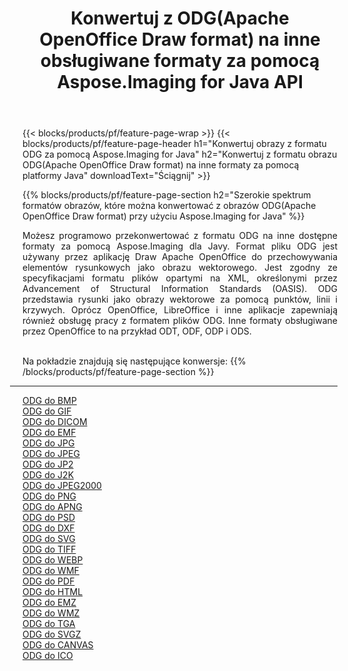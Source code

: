 ﻿---
title: Konwertuj z ODG(Apache OpenOffice Draw format) na inne obsługiwane formaty za pomocą Aspose.Imaging for Java API 
weight: 3920
url: /pl/java/conversion/from/odg 
lang: pl
langdirlevel: 2
locales: zh-hans,ja,it,ru,de,es,fr,nl,id,lt,pl,pt,vi,tr,ko,zh-hant,ar,hi,th,sv,cs,uk,he
description: Aspose.Imaging może łatwo konwertować z formatu ODG(Apache OpenOffice Draw format) na inne formaty przy użyciu platformy Java
---

{{< blocks/products/pf/feature-page-wrap >}}
{{< blocks/products/pf/feature-page-header h1="Konwertuj obrazy z formatu ODG za pomocą Aspose.Imaging for Java" h2="Konwertuj z formatu obrazu ODG(Apache OpenOffice Draw format) na inne formaty za pomocą platformy Java" downloadText="Ściągnij" >}}


{{% blocks/products/pf/feature-page-section  h2="Szerokie spektrum formatów obrazów, które można konwertować z obrazów ODG(Apache OpenOffice Draw format) przy użyciu Aspose.Imaging for Java" %}}
<p align=justify>Możesz programowo przekonwertować z formatu ODG na inne dostępne formaty za pomocą
Aspose.Imaging dla Javy. Format pliku ODG jest używany przez aplikację Draw Apache OpenOffice do przechowywania elementów rysunkowych jako obrazu wektorowego. Jest zgodny ze specyfikacjami formatu plików opartymi na XML, określonymi przez Advancement of Structural Information Standards (OASIS). ODG przedstawia rysunki jako obrazy wektorowe za pomocą punktów, linii i krzywych. Oprócz OpenOffice, LibreOffice i inne aplikacje zapewniają również obsługę pracy z formatem plików ODG. Inne formaty obsługiwane przez OpenOffice to na przykład ODT, ODF, ODP i ODS.</p>
<br/>
Na pokładzie znajdują się następujące konwersje:
{{% /blocks/products/pf/feature-page-section %}}
<div class="container-fluid productfamilypage bg-gray">
    <div class="convertypes bg-gray agp-content section">
        <div class="container">
		<hr style="margin-left:-20px;"/>
		<div class="row other-converters">
		    <div class='col-md-2 other-converter remove-lp remove-rp'><a href="/imaging/pl/java/conversion/odg-to-bmp" >ODG do BMP</a></div><div class='col-md-2 other-converter remove-lp remove-rp'><a href="/imaging/pl/java/conversion/odg-to-gif" >ODG do GIF</a></div><div class='col-md-2 other-converter remove-lp remove-rp'><a href="/imaging/pl/java/conversion/odg-to-dicom" >ODG do DICOM</a></div><div class='col-md-2 other-converter remove-lp remove-rp'><a href="/imaging/pl/java/conversion/odg-to-emf" >ODG do EMF</a></div><div class='col-md-2 other-converter remove-lp remove-rp'><a href="/imaging/pl/java/conversion/odg-to-jpg" >ODG do JPG</a></div><div class='col-md-2 other-converter remove-lp remove-rp'><a href="/imaging/pl/java/conversion/odg-to-jpeg" >ODG do JPEG</a></div><div class='col-md-2 other-converter remove-lp remove-rp'><a href="/imaging/pl/java/conversion/odg-to-jp2" >ODG do JP2</a></div><div class='col-md-2 other-converter remove-lp remove-rp'><a href="/imaging/pl/java/conversion/odg-to-j2k" >ODG do J2K</a></div><div class='col-md-2 other-converter remove-lp remove-rp'><a href="/imaging/pl/java/conversion/odg-to-jpeg2000" >ODG do JPEG2000</a></div><div class='col-md-2 other-converter remove-lp remove-rp'><a href="/imaging/pl/java/conversion/odg-to-png" >ODG do PNG</a></div><div class='col-md-2 other-converter remove-lp remove-rp'><a href="/imaging/pl/java/conversion/odg-to-apng" >ODG do APNG</a></div><div class='col-md-2 other-converter remove-lp remove-rp'><a href="/imaging/pl/java/conversion/odg-to-psd" >ODG do PSD</a></div><div class='col-md-2 other-converter remove-lp remove-rp'><a href="/imaging/pl/java/conversion/odg-to-dxf" >ODG do DXF</a></div><div class='col-md-2 other-converter remove-lp remove-rp'><a href="/imaging/pl/java/conversion/odg-to-svg" >ODG do SVG</a></div><div class='col-md-2 other-converter remove-lp remove-rp'><a href="/imaging/pl/java/conversion/odg-to-tiff" >ODG do TIFF</a></div><div class='col-md-2 other-converter remove-lp remove-rp'><a href="/imaging/pl/java/conversion/odg-to-webp" >ODG do WEBP</a></div><div class='col-md-2 other-converter remove-lp remove-rp'><a href="/imaging/pl/java/conversion/odg-to-wmf" >ODG do WMF</a></div><div class='col-md-2 other-converter remove-lp remove-rp'><a href="/imaging/pl/java/conversion/odg-to-pdf" >ODG do PDF</a></div><div class='col-md-2 other-converter remove-lp remove-rp'><a href="/imaging/pl/java/conversion/odg-to-html" >ODG do HTML</a></div><div class='col-md-2 other-converter remove-lp remove-rp'><a href="/imaging/pl/java/conversion/odg-to-emz" >ODG do EMZ</a></div><div class='col-md-2 other-converter remove-lp remove-rp'><a href="/imaging/pl/java/conversion/odg-to-wmz" >ODG do WMZ</a></div><div class='col-md-2 other-converter remove-lp remove-rp'><a href="/imaging/pl/java/conversion/odg-to-tga" >ODG do TGA</a></div><div class='col-md-2 other-converter remove-lp remove-rp'><a href="/imaging/pl/java/conversion/odg-to-svgz" >ODG do SVGZ</a></div><div class='col-md-2 other-converter remove-lp remove-rp'><a href="/imaging/pl/java/conversion/odg-to-canvas" >ODG do CANVAS</a></div><div class='col-md-2 other-converter remove-lp remove-rp'><a href="/imaging/pl/java/conversion/odg-to-ico" >ODG do ICO</a></div>
                </div>
        </div>
    </div>
</div>
<br/>

